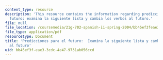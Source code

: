 ```yaml
---
content_type: resource
description: 'This resource contains the information regarding predicciones para el
  futuro: examina la siguiente lista y cambia los verbos al futuro.'
file: null
file_location: /coursemedia/21g-702-spanish-ii-spring-2004/bb45ef3feae33cdc4e479731ab056ccd_MIT21G_702S04_27predi.pdf
file_type: application/pdf
resourcetype: Document
title: 'Predicciones para el futuro:  Examina la siguiente lista y cambia los verbos
  al futuro'
uid: bb45ef3f-eae3-3cdc-4e47-9731ab056ccd
---
```

